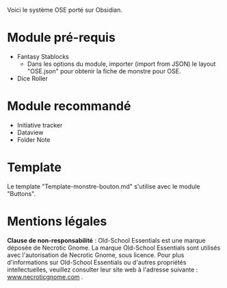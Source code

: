 Voici le système OSE porté sur Obsidian.

# Module pré-requis

- Fantasy Stablocks
  - Dans les options du module, importer (import from JSON) le layout "OSE.json" pour obtenir la fiche de monstre pour OSE.
- Dice Roller

# Module recommandé

- Initiative tracker
- Dataview
- Folder Note

# Template

Le template "Template-monstre-bouton.md" s'utilise avec le module "Buttons".

# Mentions légales

**Clause de non-responsabilité** : Old-School Essentials est une marque déposée de Necrotic Gnome. La marque Old-School Essentials sont utilisés avec l'autorisation de Necrotic Gnome, sous licence. Pour plus d'informations sur Old-School Essentials ou d'autres propriétés intellectuelles, veuillez consulter leur site web à l'adresse suivante : www.necroticgnome.com .
